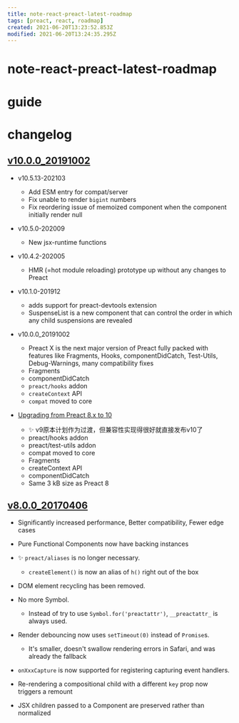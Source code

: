 ```yaml
---
title: note-react-preact-latest-roadmap
tags: [preact, react, roadmap]
created: 2021-06-20T13:23:52.853Z
modified: 2021-06-20T13:24:35.295Z
---
```


# note-react-preact-latest-roadmap

# guide

# changelog

## [v10.0.0_20191002](https://github.com/preactjs/preact/releases/tag/10.0.0)

- v10.5.13-202103
  - Add ESM entry for compat/server
  - Fix unable to render `bigint` numbers
  - Fix reordering issue of memoized component when the component initially render null
- v10.5.0-202009
  - New jsx-runtime functions
- v10.4.2-202005
  - HMR (=hot module reloading) prototype up without any changes to Preact
- v10.1.0-201912
  - adds support for preact-devtools extension
  - SuspenseList is a new component that can control the order in which any child suspensions are revealed

- v10.0.0_20191002
  - Preact X is the next major version of Preact fully packed with features like Fragments, Hooks, componentDidCatch, Test-Utils, Debug-Warnings, many compatibility fixes 
  - Fragments
  - componentDidCatch
  - `preact/hooks` addon
  - `createContext` API
  - `compat` moved to core

- [Upgrading from Preact 8.x to 10](https://preactjs.com/guide/v10/upgrade-guide/)
  - ✨ v9原本计划作为过渡，但兼容性实现得很好就直接发布v10了
  - preact/hooks addon
  - preact/test-utils addon
  - compat moved to core
  - Fragments
  - createContext API
  - componentDidCatch
  - Same 3 kB size as Preact 8

## [v8.0.0_20170406](https://github.com/preactjs/preact/releases/tag/8.0.0)

- Significantly increased performance, Better compatibility, Fewer edge cases

- Pure Functional Components now have backing instances
- ✨ `preact/aliases` is no longer necessary. 
  - `createElement()` is now an alias of `h()` right out of the box
- DOM element recycling has been removed.
- No more Symbol. 
  - Instead of try to use `Symbol.for('preactattr')`,  `__preactattr_` is always used.
- Render debouncing now uses `setTimeout(0)` instead of `Promise`s. 
  - It's smaller, doesn't swallow rendering errors in Safari, and was already the fallback
- `onXxxCapture` is now supported for registering capturing event handlers.
- Re-rendering a compositional child with a different `key` prop now triggers a remount
- JSX children passed to a Component are preserved rather than normalized

